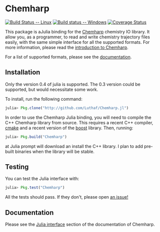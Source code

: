 # Chemharp

[![Build Status -- Linux](https://travis-ci.org/Luthaf/Chemharp.jl.svg?branch=master)](https://travis-ci.org/Luthaf/Chemharp.jl)
[![Build status -- Windows](https://ci.appveyor.com/api/projects/status/vyn7bbg7xi8q8093/branch/master?svg=true)](https://ci.appveyor.com/project/Luthaf/chemharp-jl/branch/master)
[![Coverage Status](https://coveralls.io/repos/Luthaf/Chemharp.jl/badge.svg?branch=master)](https://coveralls.io/r/Luthaf/Chemharp.jl?branch=master)

This package is aJulia binding for the [Chemharp](https://github.com/Luthaf/Chemharp)
chemistry IO library. It allow you, as a programmer, to read and write chemistry
trajectory files easily, with the same simple interface for all the supported formats.
For more information, please read the [introduction to Chemharp](http://chemharp.readthedocs.org/en/latest/overview.html).

For a list of supported formats, please see the
[documentation](http://chemharp.readthedocs.org/en/latest/formats.html).

## Installation

Only the version 0.4 of julia is supported. The 0.3 version could be supported, but would necessitate some work.

To install, run the following command:
```julia
julia> Pkg.clone("http://github.com/Luthaf/Chemharp.jl")
```

In order to use the Chemharp Julia binding, you will need to compile the C++ Chemharp library
from source. This requires a recent C++ compiler, [cmake](http://cmake.org) and a recent
version of the [boost](http://boost.org/) library. Then, running:
```julia
julia> Pkg.build("Chemharp")
```
at Julia prompt will download an install the C++ library. I plan to add pre-built binaries when
the library will be stable.

## Testing

You can test the Julia interface with:
```julia
julia> Pkg.test("Chemharp")
```

All the tests should pass. If they don't, please open [an issue!](https://github.com/Luthaf/Chemharp.jl/issues/new)

## Documentation

Please see the
[Julia interface](chemharp.readthedocs.org/en/latest/bindings/julia-api.html) section of
the documentation of Chemharp.
